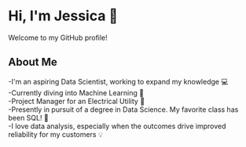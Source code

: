 # Hi, I'm Jessica :wave:
Welcome to my GitHub profile! 

## About Me   
-I'm an aspiring Data Scientist, working to expand my knowledge :computer:  
-Currently diving into Machine Learning 🌱  
-Project Manager for an Electrical Utility 🔌  
-Presently in pursuit of a degree in Data Science. My favorite class has been SQL! 💜  
-I love data analysis, especially when the outcomes drive improved reliability for my customers :bulb:

<!--
**jessicaslaven/jessicaslaven** is a ✨ _special_ ✨ repository because its `README.md` (this file) appears on your GitHub profile.

Here are some ideas to get you started:

- 🔭 I’m currently working on ...
- 💬 Ask me about ...
- 📫 How to reach me: ...
- 😄 Pronouns: ...
- ⚡ Fun fact: ...
-->
